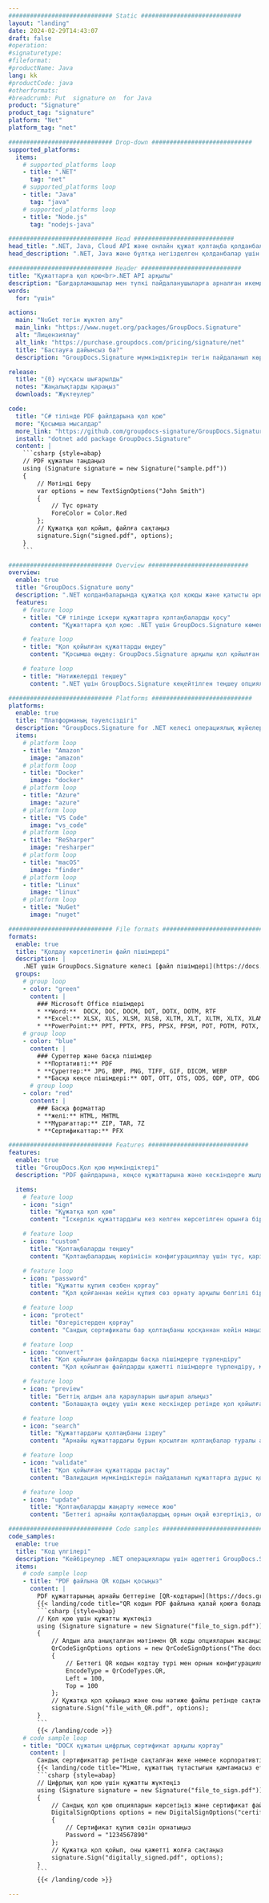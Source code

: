 ```yaml
---
############################# Static ############################
layout: "landing"
date: 2024-02-29T14:43:07
draft: false
#operation: 
#signaturetype: 
#fileformat: 
#productName: Java
lang: kk
#productCode: java
#otherformats: 
#breadcrumb: Put  signature on  for Java
product: "Signature"
product_tag: "signature"
platform: "Net"
platform_tag: "net"

############################# Drop-down ############################
supported_platforms:
  items:
    # supported_platforms loop
    - title: ".NET"
      tag: "net"
    # supported_platforms loop
    - title: "Java"
      tag: "java"
    # supported_platforms loop
    - title: "Node.js"
      tag: "nodejs-java"

############################# Head ############################
head_title: ".NET, Java, Cloud API және онлайн құжат қолтаңба қолданбалары"
head_description: ".NET, Java және бұлтқа негізделген қолданбалар үшін барлығы бір құжаттың электрондық қолтаңба шешімін алыңыз. Қарапайым апарып тастау мүмкіндігін пайдаланып, жалпы құжат пішіміне онлайн қол қойыңыз"

############################# Header ############################
title: "Құжаттарға қол қою<br>.NET API арқылы"
description: "Бағдарламашылар мен түпкі пайдаланушыларға арналған икемді API және қолданбаға негізделген шешімдерді пайдаланып, кез келген платформада сандық құжаттар мен кескіндерге қол қойыңыз."
words:
  for: "үшін"

actions:
  main: "NuGet тегін жүктеп алу"
  main_link: "https://www.nuget.org/packages/GroupDocs.Signature"
  alt: "Лицензиялау"
  alt_link: "https://purchase.groupdocs.com/pricing/signature/net"
  title: "Бастауға дайынсыз ба?"
  description: "GroupDocs.Signature мүмкіндіктерін тегін пайдаланып көріңіз немесе лицензия сұраңыз"

release:
  title: "{0} нұсқасы шығарылды"
  notes: "Жаңалықтарды қараңыз"
  downloads: "Жүктеулер"

code:
  title: "C# тілінде PDF файлдарына қол қою"
  more: "Қосымша мысалдар"
  more_link: "https://github.com/groupdocs-signature/GroupDocs.Signature-for-.NET"
  install: "dotnet add package GroupDocs.Signature"
  content: |
    ```csharp {style=abap}   
    // PDF құжатын таңдаңыз
    using (Signature signature = new Signature("sample.pdf"))
    {
        // Мәтінді беру
        var options = new TextSignOptions("John Smith")
        {
            // Түс орнату
            ForeColor = Color.Red
        };
        // Құжатқа қол қойып, файлға сақтаңыз
        signature.Sign("signed.pdf", options);
    }
    ```

############################# Overview ############################
overview:
  enable: true
  title: "GroupDocs.Signature шолу"
  description: ".NET қолданбаларында құжатқа қол қоюды және қатысты әрекеттерді орындауға арналған API"
  features:
    # feature loop
    - title: "C# тілінде іскери құжаттарға қолтаңбаларды қосу"
      content: "Құжаттарға қол қою: .NET үшін GroupDocs.Signature көмегімен PDF және Office құжаттарына мәтін, кескіндер, штрих-кодтар және сандық сертификаттар сияқты әртүрлі қолтаңба түрлерін қосуға болады. Бұл API құжаттарыңызға кез келген дерлік деректер түрімен, соның ішінде жасырын метадеректермен қол қоюға мүмкіндік береді."

    # feature loop
    - title: "Қол қойылған құжаттарды өңдеу"
      content: "Қосымша өңдеу: GroupDocs.Signature арқылы қол қойылған құжаттарда күшті әрекеттерді орындауға болады. Бұған бизнес құжаттарында бар қолтаңбаларды іздеу және оларды нақты критерийлер арқылы тексеру кіреді. Сонымен қатар, құжат ақпаратын шығарып алуға және осы .NET API арқылы беттерді алдын ала қарауға болады."

    # feature loop
    - title: "Нәтижелерді теңшеу"
      content: ".NET үшін GroupDocs.Signature кеңейтілген теңшеу опцияларын ұсынады. Қолтаңбаларды құжат бетінің кез келген жеріне дәл орналастырып, әртүрлі параметрлерді пайдаланып олардың көрінісін реттеуге болады. Сонымен қатар, бұл API өңделген құжаттарды қолдау көрсетілетін пішімдердің кең ауқымында сақтауды қолдайды."

############################# Platforms ############################
platforms:
  enable: true
  title: "Платформаның тәуелсіздігі"
  description: "GroupDocs.Signature for .NET келесі операциялық жүйелерге, фреймворктарға және пакет менеджерлеріне қолдау көрсетеді"
  items:
    # platform loop
    - title: "Amazon"
      image: "amazon"
    # platform loop
    - title: "Docker"
      image: "docker"
    # platform loop
    - title: "Azure"
      image: "azure"
    # platform loop
    - title: "VS Code"
      image: "vs_code"
    # platform loop
    - title: "ReSharper"
      image: "resharper"
    # platform loop
    - title: "macOS"
      image: "finder"
    # platform loop
    - title: "Linux"
      image: "linux"
    # platform loop
    - title: "NuGet"
      image: "nuget"

############################# File formats ############################
formats:
  enable: true
  title: "Қолдау көрсетілетін файл пішімдері"
  description: |
    .NET үшін GroupDocs.Signature келесі [файл пішімдері](https://docs.groupdocs.com/signature/net/supported-document-formats/) бар әрекеттерді қолдайды.
  groups:
    # group loop
    - color: "green"
      content: |
        ### Microsoft Office пішімдері
        * **Word:**  DOCX, DOC, DOCM, DOT, DOTX, DOTM, RTF
        * **Excel:** XLSX, XLS, XLSM, XLSB, XLTM, XLT, XLTM, XLTX, XLAM, SXC, SpreadsheetML
        * **PowerPoint:** PPT, PPTX, PPS, PPSX, PPSM, POT, POTM, POTX, PPTM
    # group loop
    - color: "blue"
      content: |
        ### Суреттер және басқа пішімдер
        * **Портативті:** PDF
        * **Суреттер:** JPG, BMP, PNG, TIFF, GIF, DICOM, WEBP
        * **Басқа кеңсе пішімдері:** ODT, OTT, OTS, ODS, ODP, OTP, ODG
      # group loop
    - color: "red"
      content: |
        ### Басқа форматтар
        * **желі:** HTML, MHTML
        * **Мұрағаттар:** ZIP, TAR, 7Z
        * **Сертификаттар:** PFX

############################# Features ############################
features:
  enable: true
  title: "GroupDocs.Қол қою мүмкіндіктері"
  description: "PDF файлдарына, кеңсе құжаттарына және кескіндерге жылдам және дәл қол қою"

  items:
    # feature loop
    - icon: "sign"
      title: "Құжатқа қол қою"
      content: "Іскерлік құжаттардағы кез келген көрсетілген орынға бір немесе бірнеше қолдау көрсетілетін қолтаңба түрлерін дәл қосыңыз."

    # feature loop
    - icon: "custom"
      title: "Қолтаңбаларды теңшеу"
      content: "Қолтаңбалардың көрінісін конфигурациялау үшін түс, қаріп, жиек, бұру, т.б. сияқты мүмкіндіктерді пайдаланыңыз."

    # feature loop
    - icon: "password"
      title: "Құжатты құпия сөзбен қорғау"
      content: "Қол қойғаннан кейін құпия сөз орнату арқылы белгілі бір құжат түрлерін қорғаңыз."

    # feature loop
    - icon: "protect"
      title: "Өзгерістерден қорғау"
      content: "Сандық сертификаты бар қолтаңбаны қосқаннан кейін маңызды бизнес құжаттарына өзгерістер енгізуге жол бермеңіз."

    # feature loop
    - icon: "convert"
      title: "Қол қойылған файлдарды басқа пішімдерге түрлендіру"
      content: "Қол қойылған файлдарды қажетті пішімдерге түрлендіру, мысалы, Word құжатын PDF ретінде сақтау."

    # feature loop
    - icon: "preview"
      title: "Беттің алдын ала қарауларын шығарып алыңыз"
      content: "Болашақта өңдеу үшін жеке кескіндер ретінде қол қойылған құжаттардан беттерді шығарып алыңыз."

    # feature loop
    - icon: "search"
      title: "Құжаттардағы қолтаңбаны іздеу"
      content: "Арнайы құжаттардағы бұрын қосылған қолтаңбалар туралы ақпаратты шығарып алыңыз."

    # feature loop
    - icon: "validate"
      title: "Қол қойылған құжаттарды растау"
      content: "Валидация мүмкіндіктерін пайдаланып құжаттарға дұрыс қол қоюды тексеріңіз."

    # feature loop
    - icon: "update"
      title: "Қолтаңбаларды жаңарту немесе жою"
      content: "Беттегі арнайы қолтаңбалардың орнын оңай өзгертіңіз, олардың мәтінін өзгертіңіз немесе ешбір мәселесіз жойыңыз."

############################# Code samples ############################
code_samples:
  enable: true
  title: "Код үлгілері"
  description: "Кейбіреулер .NET операциялары үшін әдеттегі GroupDocs.Signature жағдайларын пайдаланады"
  items:
    # code sample loop
    - title: "PDF файлына QR кодын қосыңыз"
      content: |
        PDF құжаттарының арнайы беттеріне [QR-кодтарын](https://docs.groupdocs.com/signature/net/esign-document-with-qr-code-signature/) қосу бизнес процестерін жақсартады. Төменде GroupDocs.Signature арқылы QR кодын қосудың мысалы берілген.
        {{< landing/code title="QR кодын PDF файлына қалай қоюға болады.">}}
        ```csharp {style=abap}
        // Қол қою үшін құжатты жүктеңіз
        using (Signature signature = new Signature("file_to_sign.pdf"))
        {
            // Алдын ала анықталған мәтінмен QR коды опцияларын жасаңыз
            QrCodeSignOptions options = new QrCodeSignOptions("The document is approved by John Smith")
            {
                // Беттегі QR кодын кодтау түрі мен орнын конфигурациялаңыз
                EncodeType = QrCodeTypes.QR,
                Left = 100,
                Top = 100
            };
            // Құжатқа қол қойыңыз және оны нәтиже файлы ретінде сақтаңыз
            signature.Sign("file_with_QR.pdf", options);
        }
        ```
        {{< /landing/code >}}
    # code sample loop
    - title: "DOCX құжатын цифрлық сертификат арқылы қорғау"
      content: |
        Сандық сертификаттар ретінде сақталған жеке немесе корпоративтік қолтаңбаларды пайдаланып, [Құжатты қорғауға](https://docs.groupdocs.com/signature/net/esign-document-with-digital-signature/) болады. Мұндай қорғалған құжаттарды қолды жарамсыз деп өзгертуге болмайды.
        {{< landing/code title="Міне, құжаттың тұтастығын қамтамасыз ету жолы.">}}
        ```csharp {style=abap}   
        // Цифрлық қол қою үшін құжатты жүктеңіз
        using (Signature signature = new Signature("file_to_sign.pdf"))
        {
            // Сандық қол қою опцияларын көрсетіңіз және сертификат файлына жолды беріңіз
            DigitalSignOptions options = new DigitalSignOptions("certificate.pfx")
            {
                // Сертификат құпия сөзін орнатыңыз
                Password = "1234567890"
            };
            // Құжатқа қол қойып, оны қажетті жолға сақтаңыз
            signature.Sign("digitally_signed.pdf", options);
        }
        ```
        {{< /landing/code >}}

---
```

